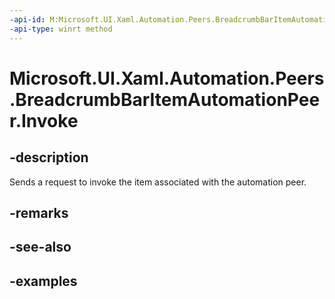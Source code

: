```yaml
---
-api-id: M:Microsoft.UI.Xaml.Automation.Peers.BreadcrumbBarItemAutomationPeer.Invoke
-api-type: winrt method
---
```


# Microsoft.UI.Xaml.Automation.Peers.BreadcrumbBarItemAutomationPeer.Invoke

<!--
public void Invoke ();
-->


## -description

Sends a request to invoke the item associated with the automation peer.

## -remarks

## -see-also

## -examples


